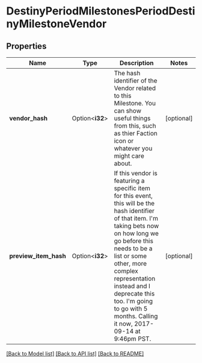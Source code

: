 # DestinyPeriodMilestonesPeriodDestinyMilestoneVendor

## Properties

Name | Type | Description | Notes
------------ | ------------- | ------------- | -------------
**vendor_hash** | Option<**i32**> | The hash identifier of the Vendor related to this Milestone. You can show useful things from this, such as thier Faction icon or whatever you might care about. | [optional]
**preview_item_hash** | Option<**i32**> | If this vendor is featuring a specific item for this event, this will be the hash identifier of that item. I'm taking bets now on how long we go before this needs to be a list or some other, more complex representation instead and I deprecate this too. I'm going to go with 5 months. Calling it now, 2017-09-14 at 9:46pm PST. | [optional]

[[Back to Model list]](../README.md#documentation-for-models) [[Back to API list]](../README.md#documentation-for-api-endpoints) [[Back to README]](../README.md)


